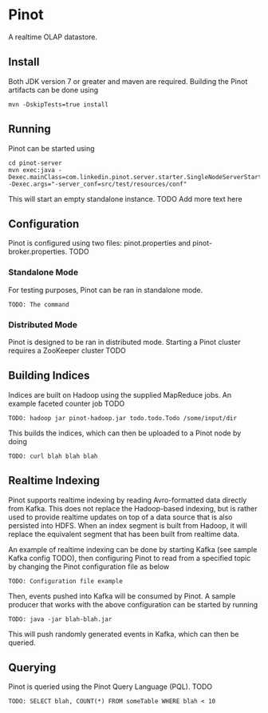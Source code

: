 # Pinot

A realtime OLAP datastore.

## Install

Both JDK version 7 or greater and maven are required. Building the Pinot artifacts can be done using 

    mvn -DskipTests=true install

## Running

Pinot can be started using

    cd pinot-server
    mvn exec:java -Dexec.mainClass=com.linkedin.pinot.server.starter.SingleNodeServerStarter -Dexec.args="-server_conf=src/test/resources/conf"

This will start an empty standalone instance. TODO Add more text here

## Configuration

Pinot is configured using two files: pinot.properties and pinot-broker.properties. TODO

### Standalone Mode

For testing purposes, Pinot can be ran in standalone mode.

    TODO: The command

### Distributed Mode

Pinot is designed to be ran in distributed mode. Starting a Pinot cluster requires a ZooKeeper cluster TODO

## Building Indices

Indices are built on Hadoop using the supplied MapReduce jobs. An example faceted counter job TODO

    TODO: hadoop jar pinot-hadoop.jar todo.todo.Todo /some/input/dir

This builds the indices, which can then be uploaded to a Pinot node by doing

    TODO: curl blah blah blah

## Realtime Indexing

Pinot supports realtime indexing by reading Avro-formatted data directly from Kafka. This does not replace the
Hadoop-based indexing, but is rather used to provide realtime updates on top of a data source that is also persisted
into HDFS. When an index segment is built from Hadoop, it will replace the equivalent segment that has been built from
realtime data.

An example of realtime indexing can be done by starting Kafka (see sample Kafka config TODO), then configuring Pinot to
read from a specified topic by changing the Pinot configuration file as below

    TODO: Configuration file example

Then, events pushed into Kafka will be consumed by Pinot. A sample producer that works with the above configuration can
be started by running

    TODO: java -jar blah-blah.jar

This will push randomly generated events in Kafka, which can then be queried.

## Querying

Pinot is queried using the Pinot Query Language (PQL). TODO

    TODO: SELECT blah, COUNT(*) FROM someTable WHERE blah < 10